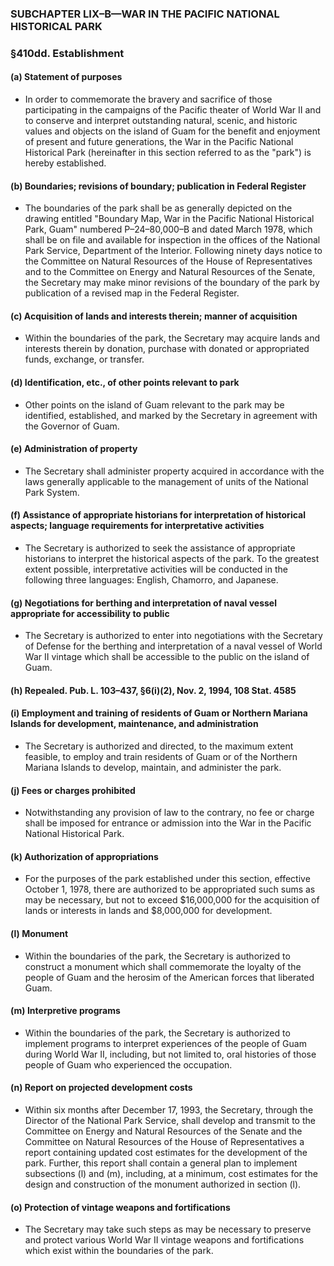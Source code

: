 ### SUBCHAPTER LIX–B—WAR IN THE PACIFIC NATIONAL HISTORICAL PARK

### §410dd. Establishment
#### (a) Statement of purposes
* In order to commemorate the bravery and sacrifice of those participating in the campaigns of the Pacific theater of World War II and to conserve and interpret outstanding natural, scenic, and historic values and objects on the island of Guam for the benefit and enjoyment of present and future generations, the War in the Pacific National Historical Park (hereinafter in this section referred to as the "park") is hereby established.

#### (b) Boundaries; revisions of boundary; publication in Federal Register
* The boundaries of the park shall be as generally depicted on the drawing entitled "Boundary Map, War in the Pacific National Historical Park, Guam" numbered P–24–80,000–B and dated March 1978, which shall be on file and available for inspection in the offices of the National Park Service, Department of the Interior. Following ninety days notice to the Committee on Natural Resources of the House of Representatives and to the Committee on Energy and Natural Resources of the Senate, the Secretary may make minor revisions of the boundary of the park by publication of a revised map in the Federal Register.

#### (c) Acquisition of lands and interests therein; manner of acquisition
* Within the boundaries of the park, the Secretary may acquire lands and interests therein by donation, purchase with donated or appropriated funds, exchange, or transfer.

#### (d) Identification, etc., of other points relevant to park
* Other points on the island of Guam relevant to the park may be identified, established, and marked by the Secretary in agreement with the Governor of Guam.

#### (e) Administration of property
* The Secretary shall administer property acquired in accordance with the laws generally applicable to the management of units of the National Park System.

#### (f) Assistance of appropriate historians for interpretation of historical aspects; language requirements for interpretative activities
* The Secretary is authorized to seek the assistance of appropriate historians to interpret the historical aspects of the park. To the greatest extent possible, interpretative activities will be conducted in the following three languages: English, Chamorro, and Japanese.

#### (g) Negotiations for berthing and interpretation of naval vessel appropriate for accessibility to public
* The Secretary is authorized to enter into negotiations with the Secretary of Defense for the berthing and interpretation of a naval vessel of World War II vintage which shall be accessible to the public on the island of Guam.

#### (h) Repealed. Pub. L. 103–437, §6(i)(2), Nov. 2, 1994, 108 Stat. 4585
#### (i) Employment and training of residents of Guam or Northern Mariana Islands for development, maintenance, and administration
* The Secretary is authorized and directed, to the maximum extent feasible, to employ and train residents of Guam or of the Northern Mariana Islands to develop, maintain, and administer the park.

#### (j) Fees or charges prohibited
* Notwithstanding any provision of law to the contrary, no fee or charge shall be imposed for entrance or admission into the War in the Pacific National Historical Park.

#### (k) Authorization of appropriations
* For the purposes of the park established under this section, effective October 1, 1978, there are authorized to be appropriated such sums as may be necessary, but not to exceed $16,000,000 for the acquisition of lands or interests in lands and $8,000,000 for development.

#### (l) Monument
* Within the boundaries of the park, the Secretary is authorized to construct a monument which shall commemorate the loyalty of the people of Guam and the herosim of the American forces that liberated Guam.

#### (m) Interpretive programs
* Within the boundaries of the park, the Secretary is authorized to implement programs to interpret experiences of the people of Guam during World War II, including, but not limited to, oral histories of those people of Guam who experienced the occupation.

#### (n) Report on projected development costs
* Within six months after December 17, 1993, the Secretary, through the Director of the National Park Service, shall develop and transmit to the Committee on Energy and Natural Resources of the Senate and the Committee on Natural Resources of the House of Representatives a report containing updated cost estimates for the development of the park. Further, this report shall contain a general plan to implement subsections (l) and (m), including, at a minimum, cost estimates for the design and construction of the monument authorized in section (l).

#### (o) Protection of vintage weapons and fortifications
* The Secretary may take such steps as may be necessary to preserve and protect various World War II vintage weapons and fortifications which exist within the boundaries of the park.